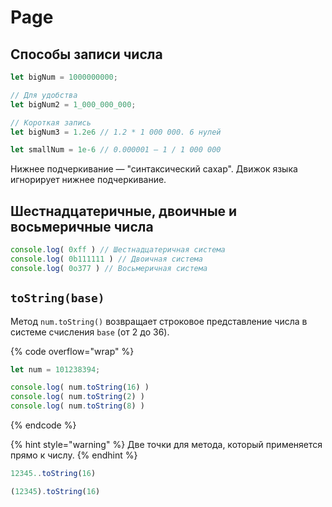 # Page

## Способы записи числа

```javascript
let bigNum = 1000000000;

// Для удобства
let bigNum2 = 1_000_000_000;

// Короткая запись
let bigNum3 = 1.2e6 // 1.2 * 1 000 000. 6 нулей

let smallNum = 1e-6 // 0.000001 — 1 / 1 000 000
```

Нижнее подчеркивание — "синтаксический сахар". Движок языка игнорирует нижнее подчеркивание.

## Шестнадцатеричные, двоичные и восьмеричные числа

```javascript
console.log( 0xff ) // Шестнадцатеричная система
console.log( 0b111111 ) // Двоичная система
console.log( 0o377 ) // Восьмеричная система
```

## `toString(base)`

Метод `num.toString()` возвращает строковое представление числа в системе счисления `base` (от 2 до 36).



{% code overflow="wrap" %}
```javascript
let num = 101238394;

console.log( num.toString(16) )
console.log( num.toString(2) )
console.log( num.toString(8) )
```
{% endcode %}

{% hint style="warning" %}
Две точки для метода, который применяется прямо к числу.
{% endhint %}

```javascript
12345..toString(16)

(12345).toString(16)
```
